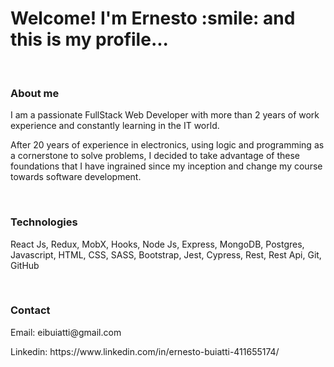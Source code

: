 <h1>Welcome! I'm Ernesto :smile: and this is my profile...</h1><br> 

<h3>About me</h3>
<p> I am a passionate FullStack Web Developer with more than 2 years of work experience and constantly learning in the IT world.</p>
<p>After 20 years of experience in electronics, using logic and programming as a cornerstone to solve problems, I decided to take advantage of these foundations that I have ingrained since my inception and change my course towards software development.</p><br>

<h3>Technologies</h3>
<p>React Js, Redux, MobX, Hooks, Node Js, Express, MongoDB, Postgres, Javascript, HTML, CSS, SASS, Bootstrap, Jest, Cypress, Rest, Rest Api, Git, GitHub</p><br>

<h3>Contact</h3>
<p>Email: eibuiatti@gmail.com</p>
<p>Linkedin: https://www.linkedin.com/in/ernesto-buiatti-411655174/</p>



